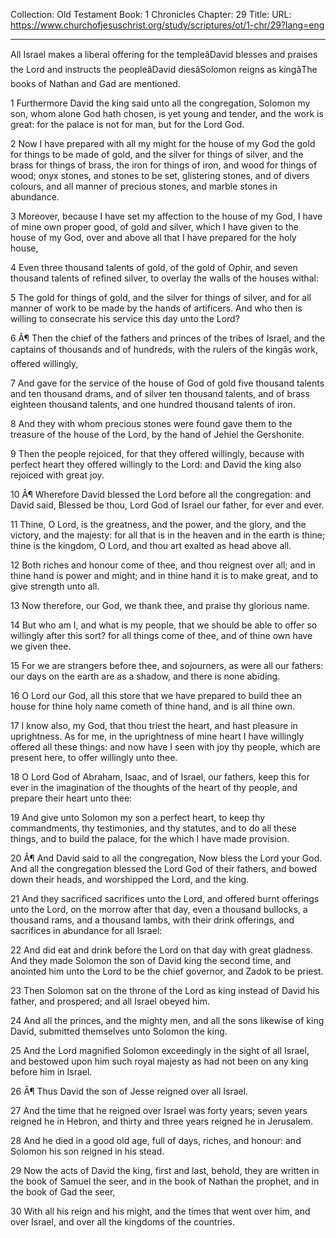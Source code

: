 Collection: Old Testament
Book: 1 Chronicles
Chapter: 29
Title: 
URL: https://www.churchofjesuschrist.org/study/scriptures/ot/1-chr/29?lang=eng

---

All Israel makes a liberal offering for the templeâDavid blesses and praises the Lord and instructs the peopleâDavid diesâSolomon reigns as kingâThe books of Nathan and Gad are mentioned.

1 Furthermore David the king said unto all the congregation, Solomon my son, whom alone God hath chosen, is yet young and tender, and the work is great: for the palace is not for man, but for the Lord God.

2 Now I have prepared with all my might for the house of my God the gold for things to be made of gold, and the silver for things of silver, and the brass for things of brass, the iron for things of iron, and wood for things of wood; onyx stones, and stones to be set, glistering stones, and of divers colours, and all manner of precious stones, and marble stones in abundance.

3 Moreover, because I have set my affection to the house of my God, I have of mine own proper good, of gold and silver, which I have given to the house of my God, over and above all that I have prepared for the holy house,

4 Even three thousand talents of gold, of the gold of Ophir, and seven thousand talents of refined silver, to overlay the walls of the houses withal:

5 The gold for things of gold, and the silver for things of silver, and for all manner of work to be made by the hands of artificers. And who then is willing to consecrate his service this day unto the Lord?

6 Â¶ Then the chief of the fathers and princes of the tribes of Israel, and the captains of thousands and of hundreds, with the rulers of the kingâs work, offered willingly,

7 And gave for the service of the house of God of gold five thousand talents and ten thousand drams, and of silver ten thousand talents, and of brass eighteen thousand talents, and one hundred thousand talents of iron.

8 And they with whom precious stones were found gave them to the treasure of the house of the Lord, by the hand of Jehiel the Gershonite.

9 Then the people rejoiced, for that they offered willingly, because with perfect heart they offered willingly to the Lord: and David the king also rejoiced with great joy.

10 Â¶ Wherefore David blessed the Lord before all the congregation: and David said, Blessed be thou, Lord God of Israel our father, for ever and ever.

11 Thine, O Lord, is the greatness, and the power, and the glory, and the victory, and the majesty: for all that is in the heaven and in the earth is thine; thine is the kingdom, O Lord, and thou art exalted as head above all.

12 Both riches and honour come of thee, and thou reignest over all; and in thine hand is power and might; and in thine hand it is to make great, and to give strength unto all.

13 Now therefore, our God, we thank thee, and praise thy glorious name.

14 But who am I, and what is my people, that we should be able to offer so willingly after this sort? for all things come of thee, and of thine own have we given thee.

15 For we are strangers before thee, and sojourners, as were all our fathers: our days on the earth are as a shadow, and there is none abiding.

16 O Lord our God, all this store that we have prepared to build thee an house for thine holy name cometh of thine hand, and is all thine own.

17 I know also, my God, that thou triest the heart, and hast pleasure in uprightness. As for me, in the uprightness of mine heart I have willingly offered all these things: and now have I seen with joy thy people, which are present here, to offer willingly unto thee.

18 O Lord God of Abraham, Isaac, and of Israel, our fathers, keep this for ever in the imagination of the thoughts of the heart of thy people, and prepare their heart unto thee:

19 And give unto Solomon my son a perfect heart, to keep thy commandments, thy testimonies, and thy statutes, and to do all these things, and to build the palace, for the which I have made provision.

20 Â¶ And David said to all the congregation, Now bless the Lord your God. And all the congregation blessed the Lord God of their fathers, and bowed down their heads, and worshipped the Lord, and the king.

21 And they sacrificed sacrifices unto the Lord, and offered burnt offerings unto the Lord, on the morrow after that day, even a thousand bullocks, a thousand rams, and a thousand lambs, with their drink offerings, and sacrifices in abundance for all Israel:

22 And did eat and drink before the Lord on that day with great gladness. And they made Solomon the son of David king the second time, and anointed him unto the Lord to be the chief governor, and Zadok to be priest.

23 Then Solomon sat on the throne of the Lord as king instead of David his father, and prospered; and all Israel obeyed him.

24 And all the princes, and the mighty men, and all the sons likewise of king David, submitted themselves unto Solomon the king.

25 And the Lord magnified Solomon exceedingly in the sight of all Israel, and bestowed upon him such royal majesty as had not been on any king before him in Israel.

26 Â¶ Thus David the son of Jesse reigned over all Israel.

27 And the time that he reigned over Israel was forty years; seven years reigned he in Hebron, and thirty and three years reigned he in Jerusalem.

28 And he died in a good old age, full of days, riches, and honour: and Solomon his son reigned in his stead.

29 Now the acts of David the king, first and last, behold, they are written in the book of Samuel the seer, and in the book of Nathan the prophet, and in the book of Gad the seer,

30 With all his reign and his might, and the times that went over him, and over Israel, and over all the kingdoms of the countries.
